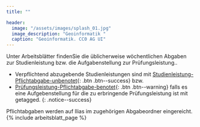 ```yaml
---
title: ""

header:
  image: "/assets/images/splash_01.jpg"
  image_description: "Geoinformatik "
  caption: "Geoinformatik. CC0 AG UI"
---
```


Unter Arbeitsblätter findenSie die üblicherweise wöchentlichen Abgaben zur Studienleistung bzw. die Aufgabenstellung zur Prüfungsleistung..
<!--more-->

* Verpflichtend abzugebende Studienleistungen sind mit  [Studienleistung-Pflichtabgabe-unbenotet](){: .btn .btn--success} bzw.
* [Prüfungsleistung-Pflichtabgabe-benotet](){: .btn .btn--warning} falls es eine Aufgebenstellung für die zu erbringende Prüfungsleistung ist mit  getagged.
{: .notice--success}

Pflichtabgaben werden auf Ilias im zugehörigen Abgabeordner eingereicht. 
{% include arbeitsblatt_page %}

